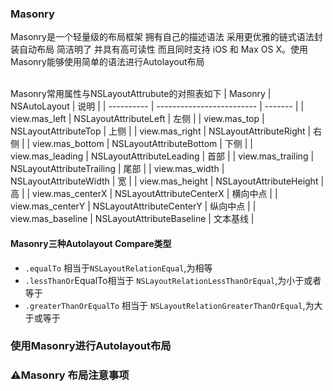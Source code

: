 
### Masonry

Masonry是一个轻量级的布局框架 拥有自己的描述语法 采用更优雅的链式语法封装自动布局 简洁明了 并具有高可读性 而且同时支持 iOS 和 Max OS X。使用Masonry能够使用简单的语法进行Autolayout布局

<br>Masonry常用属性与NSLayoutAttrubute的对照表如下
|   Masonry    |    NSAutoLayout                        |   说明            |
|   ----------    |    -------------------------             |     -------       |
|   view.mas_left             |    NSLayoutAttributeLeft            |   左侧            |
|   view.mas_top             |    NSLayoutAttributeTop            |   上侧            |
|   view.mas_right               |    NSLayoutAttributeRight          |   右侧            |
|   view.mas_bottom          |     NSLayoutAttributeBottom      |   下侧            |
|   view.mas_leading          |     NSLayoutAttributeLeading     |   首部            |
|   view.mas_trailing           |     NSLayoutAttributeTrailing       |   尾部            |
|   view.mas_width             |     NSLayoutAttributeWidth         |   宽               |
|   view.mas_height            |     NSLayoutAttributeHeight        |   高               |
|   view.mas_centerX          |     NSLayoutAttributeCenterX     |   横向中点    |
|   view.mas_centerY          |     NSLayoutAttributeCenterY     |   纵向中点    |
|   view.mas_baseline         |     NSLayoutAttributeBaseline     |  文本基线     |

#### Masonry三种Autolayout Compare类型
*   `.equalTo` 相当于`NSLayoutRelationEqual`,为相等
*  `.lessThanOr`EqualTo相当于 `NSLayoutRelationLessThanOrEqual`,为小于或者等于
*  `.greaterThanOrEqualTo` 相当于 `NSLayoutRelationGreaterThanOrEqual`,为大于或等于


### 使用Masonry进行Autolayout布局


### ⚠️Masonry 布局注意事项


